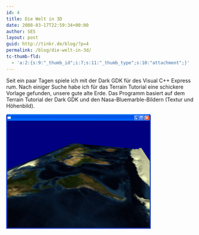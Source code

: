 ```yaml
---
id: 4
title: Die Welt in 3D
date: 2008-03-17T22:59:34+00:00
author: SES
layout: post
guid: http://tinkr.de/blog/?p=4
permalink: /blog/die-welt-in-3d/
tc-thumb-fld:
  - 'a:2:{s:9:"_thumb_id";i:7;s:11:"_thumb_type";s:10:"attachment";}'
---
```

Seit ein paar Tagen spiele ich mit der Dark GDK für des Visual C++ Express rum. Nach einiger Suche habe ich für das Terrain Tutorial eine schickere Vorlage gefunden, unsere gute alte Erde. Das Programm basiert auf dem Terrain Tutorial der Dark GDK und den Nasa-Bluemarble-Bildern (Textur und Höhenbild).

![3D Erde](/assets/2008/03/3d_world2.png)
